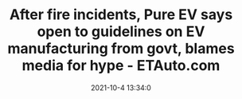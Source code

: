 ---
"title": "After fire incidents, Pure EV says open to guidelines on EV manufacturing from govt, blames media for hype - ETAuto.com"
"date": "2021-10-4 13:34:0"
"feed_name": "GOOGLENEWSINDUSTRIAL"
"feed_website": "https://news.google.com/search?q=industrial%2Bincident&hl=en-US&gl=US&ceid=US:en"
"feed_rss": "https://news.google.com/rss/search?q=industrial%2Bincident&hl=en-US&gl=US&ceid=US:en"
"link": "https://auto.economictimes.indiatimes.com/news/industry/after-fire-incidents-pure-ev-says-open-to-guidelines-on-ev-manufacturing-from-govt-blames-media-for-hype/86756791"
"source": "{'href': 'https://auto.economictimes.indiatimes.com', 'title': 'ETAuto.com'}"
"file": "_posts/2021-1-1-6e838801abe31d961caaddf046c679c2f0161f93.md"
"accident": "1"
"drilling": "0"
"dead": "0"
"injured": "0"
"arrested": "0"
"place": "unknown place"
"where": "unknown site"
"causes": "unknown"
"place_uri": "unknown place"
---